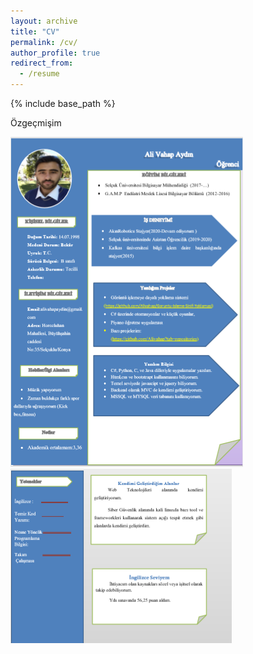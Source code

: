```yaml
---
layout: archive
title: "CV"
permalink: /cv/
author_profile: true
redirect_from:
  - /resume
---
```


{% include base_path %}


  <p> Özgeçmişim </p> 
 <img src="../images/cv_resim1.PNG" alt="Ali Vahap Aydın cv">
 
 <img src="../images/cv_resim2.PNG" alt="Ali Vahap Aydın Özgeçmiş">
  


